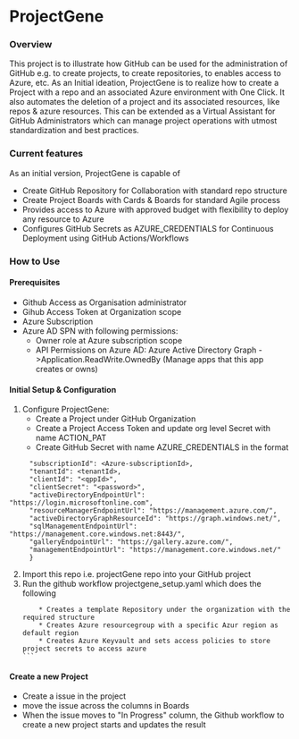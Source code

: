 # ProjectGene

### Overview

This project is to illustrate how GitHub can be used for the administration of GitHub e.g. to create projects, to create repositories, to enables access to Azure, etc.
As an Initial ideation, ProjectGene is to realize how to create a Project with a repo and an associated Azure environment with One Click. It also automates the deletion of a project and its associated resources, like repos & azure resources. This can be extended as a Virtual Assistant for GitHub Administrators which can manage project operations with utmost standardization and best practices. 


### Current features

As an initial version, ProjectGene is capable of 
  * Create GitHub Repository for Collaboration with standard repo structure
  * Create Project Boards with Cards & Boards for standard Agile process
  * Provides access to Azure with approved budget with flexibility to deploy any resource to Azure 
  * Configures GitHub Secrets as AZURE_CREDENTIALS for Continuous Deployment using GitHub Actions/Workflows

### How to Use

#### Prerequisites

  * Github Access as Organisation administrator 
  * Gihub Access Token at Organization scope
  * Azure Subscription 
  * Azure AD SPN with following permissions:
      * Owner role at Azure subscription scope
      * API Permissions on Azure AD: Azure Active Directory Graph ->Application.ReadWrite.OwnedBy (Manage apps that this app creates or owns)
      
#### Initial Setup & Configuration
  1. Configure ProjectGene:
       * Create a Project under GitHub Organization 
       * Create a Project Access Token and update org level Secret with name ACTION_PAT
       * Create GitHub Secret with name AZURE_CREDENTIALS in the format 
   ```   {
        "subscriptionId": <Azure-subscriptionId>,
        "tenantId": <tenantId>,
        "clientId": "<qppId>",
        "clientSecret": "<password>",
        "activeDirectoryEndpointUrl": "https://login.microsoftonline.com",
        "resourceManagerEndpointUrl": "https://management.azure.com/",
        "activeDirectoryGraphResourceId": "https://graph.windows.net/",
        "sqlManagementEndpointUrl": "https://management.core.windows.net:8443/",
        "galleryEndpointUrl": "https://gallery.azure.com/",
        "managementEndpointUrl": "https://management.core.windows.net/"
        }
   ```
 2. Import this repo i.e. projectGene repo into your GitHub project
 3. Run the github workflow projectgene_setup.yaml which does the following
    ````    * Creates Project Boards with  'To do', 'In Progress' and 'Created' columns
        * Creates a template Repository under the organization with the required structure
        * Creates Azure resourcegroup with a specific Azur region as default region 
        * Creates Azure Keyvault and sets access policies to store project secrets to access azure
    ```
  #### Create a new Project
  * Create a issue in the project 
  * move the issue across the columns in Boards
  * When the issue moves to "In Progress" column, the Github workflow to create a new project starts and updates the result
 








